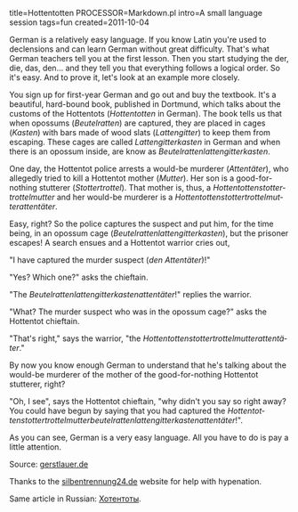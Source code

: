 title=Hottentotten
PROCESSOR=Markdown.pl
intro=A small language session
tags=fun
created=2011-10-04

German is a relatively easy language. If you know Latin you're used to declensions and can learn German without great difficulty. That's what German teachers tell you at the first lesson. Then you start studying the der, die, das, den... and they tell you that everything follows a logical order. So it's easy. And to prove it, let's look at an example more closely.

You sign up for first-year German and go out and buy the textbook. It's a beautiful, hard-bound book, published in Dortmund, which talks about the customs of the Hottentots (*Hottentotten* in German). The book tells us that when opossums (*Beutelratten*) are captured, they are placed in cages (*Kasten*) with bars made of wood slats (*Lattengitter*) to keep them from escaping. These cages are called *Lattengitterkasten* in German and when there is an opossum inside, are know as *Beutelrattenlattengitterkasten*.

One day, the Hottentot police arrests a would-be murderer (*Attentäter*), who allegedly tried to kill a Hottentot mother (*Mutter*). Her son is a good-for-nothing stutterer (*Stottertrottel*). That mother is, thus, a *Hot&shy;ten&shy;tot&shy;ten&shy;stot&shy;ter&shy;trot&shy;tel&shy;mut&shy;ter* and her would-be murderer is a *Hot&shy;ten&shy;tot&shy;ten&shy;stot&shy;ter&shy;trot&shy;tel&shy;mut&shy;ter&shy;at&shy;ten&shy;tä&shy;ter*.

Easy, right? So the police captures the suspect and put him, for the time being, in an opossum cage (*Beutelrattenlattengitterkasten*), but the prisoner escapes! A search ensues and a Hottentot warrior cries out,

"I have captured the murder suspect (*den Attentäter*)!"

"Yes? Which one?" asks the chieftain.

"The *Beutelrattenlattengitterkastenattentäter*!" replies the warrior.

"What? The murder suspect who was in the opossum cage?" asks the Hottentot chieftain.

"That's right," says the warrior, "the *Hot&shy;ten&shy;tot&shy;ten&shy;stot&shy;ter&shy;trot&shy;tel&shy;mut&shy;te&shy;rat&shy;ten&shy;tä&shy;ter*."

By now you know enough German to understand that he's talking about the would-be murderer of the mother of the good-for-nothing Hottentot stutterer, right?

"Oh, I see", says the Hottentot chieftain, "why didn't you say so right away? You could have begun by saying that you had captured the *Hot&shy;ten&shy;tot&shy;tenstot&shy;tertrot&shy;tel&shy;mut&shy;ter&shy;beu&shy;tel&shy;rat&shy;ten&shy;lat&shy;ten&shy;git&shy;ter&shy;kaste&shy;nat&shy;ten&shy;tät&shy;er*!".

As you can see, German is a very easy language. All you have to do is pay a little attention.


Source: [gerstlauer.de](http://www.gerstlauer.de/andreas/fun/German.html)

Thanks to the [silbentrennung24.de][] website for help with hypenation.

Same article in Russian: [Хотентоты](../ru/хотентоты.html).

[silbentrennung24.de]: https://www.silbentrennung24.de/?term=Hottentottenbegriffsstutzigstotternmuttermorder
